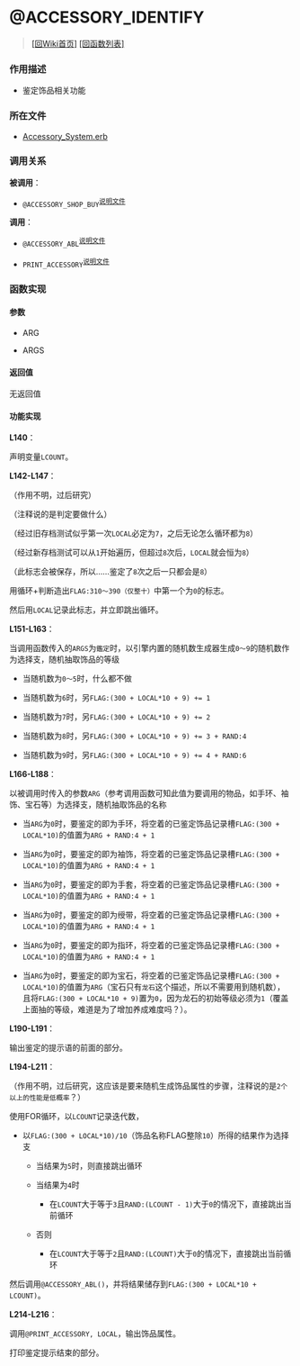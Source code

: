﻿# @ACCESSORY_IDENTIFY

> [\[回Wiki首页\]](/Wiki) [\[回函数列表\]](/Wiki/erasqn_wiki/function/README.md)

### 作用描述

+ 鉴定饰品相关功能

### 所在文件

+ [Accessory_System.erb](/ERB/SHOP/Accessory_System.erb#L139-L216)

### 调用关系

**被调用**：

+ `@ACCESSORY_SHOP_BUY`<sup>[说明文件](/Wiki/erasqn_wiki/function/a/accessory_shop_buy.md)</sup>

**调用**：

+ `@ACCESSORY_ABL`<sup>[说明文件](/Wiki/erasqn_wiki/function/a/accessory_abl.md)</sup>

+ `PRINT_ACCESSORY`<sup>[说明文件](/Wiki/erasqn_wiki/function/p/print_accessory.md)</sup>

### 函数实现

#### 参数

+ ARG

+ ARGS

#### 返回值

无返回值

#### 功能实现

**L140**：

声明变量`LCOUNT`。

**L142-L147**：

（作用不明，过后研究）

（注释说的是判定要做什么）

（经过旧存档测试似乎第一次`LOCAL`必定为`7`，之后无论怎么循环都为`8`）

（经过新存档测试可以从`1`开始遍历，但超过`8`次后，`LOCAL`就会恒为`8`）

（此标志会被保存，所以……鉴定了`8`次之后一只都会是`8`）

用循环+判断造出`FLAG:310～390（仅整十）`中第一个为`0`的标志。

然后用`LOCAL`记录此标志，并立即跳出循环。

**L151-L163**：

当调用函数传入的`ARGS`为`鑑定`时，以引擎内置的随机数生成器生成`0～9`的随机数作为选择支，随机抽取饰品的等级

+ 当随机数为`0～5`时，什么都不做

+ 当随机数为`6`时，另`FLAG:(300 + LOCAL*10 + 9) += 1`

+ 当随机数为`7`时，另`FLAG:(300 + LOCAL*10 + 9) += 2`

+ 当随机数为`8`时，另`FLAG:(300 + LOCAL*10 + 9) += 3 + RAND:4`

+ 当随机数为`9`时，另`FLAG:(300 + LOCAL*10 + 9) += 4 + RAND:6`

**L166-L188**：

以被调用时传入的参数`ARG`（参考调用函数可知此值为要调用的物品，如手环、袖饰、宝石等）为选择支，随机抽取饰品的名称

+ 当`ARG`为`0`时，要鉴定的即为手环，将空着的已鉴定饰品记录槽`FLAG:(300 + LOCAL*10)`的值置为`ARG + RAND:4 + 1`

+ 当`ARG`为`0`时，要鉴定的即为袖饰，将空着的已鉴定饰品记录槽`FLAG:(300 + LOCAL*10)`的值置为`ARG + RAND:4 + 1`

+ 当`ARG`为`0`时，要鉴定的即为手套，将空着的已鉴定饰品记录槽`FLAG:(300 + LOCAL*10)`的值置为`ARG + RAND:4 + 1`

+ 当`ARG`为`0`时，要鉴定的即为绶带，将空着的已鉴定饰品记录槽`FLAG:(300 + LOCAL*10)`的值置为`ARG + RAND:4 + 1`

+ 当`ARG`为`0`时，要鉴定的即为指环，将空着的已鉴定饰品记录槽`FLAG:(300 + LOCAL*10)`的值置为`ARG + RAND:4 + 1`

+ 当`ARG`为`0`时，要鉴定的即为宝石，将空着的已鉴定饰品记录槽`FLAG:(300 + LOCAL*10)`的值置为`ARG`（宝石只有`龙石`这个描述，所以不需要用到随机数），且将`FLAG:(300 + LOCAL*10 + 9)`置为`0`，因为龙石的初始等级必须为`1`（覆盖上面抽的等级，难道是为了增加养成难度吗？）。

**L190-L191**：

输出鉴定的提示语的前面的部分。

**L194-L211**：

（作用不明，过后研究，这应该是要来随机生成饰品属性的步骤，注释说的是`2个以上的性能是低概率`？）

使用FOR循环，以`LCOUNT`记录迭代数，

+ 以`FLAG:(300 + LOCAL*10)/10`（饰品名称FLAG整除`10`）所得的结果作为选择支

  + 当结果为`5`时，则直接跳出循环

  + 当结果为`4`时

    + 在`LCOUNT`大于等于`3`且`RAND:(LCOUNT - 1)`大于`0`的情况下，直接跳出当前循环

  + 否则

    + 在`LCOUNT`大于等于`2`且`RAND:(LCOUNT)`大于`0`的情况下，直接跳出当前循环

然后调用`@ACCESSORY_ABL()`，并将结果储存到`FLAG:(300 + LOCAL*10 + LCOUNT)`。

**L214-L216**：

调用`@PRINT_ACCESSORY, LOCAL`，输出饰品属性。

打印鉴定提示结束的部分。
